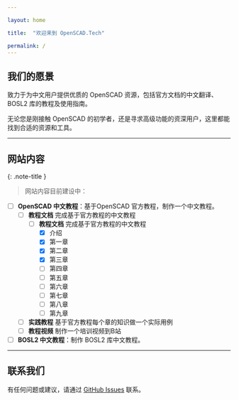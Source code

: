 ```yaml
---

layout: home

title:  "欢迎来到 OpenSCAD.Tech"

permalink: /
---
```


## 我们的愿景  

致力于为中文用户提供优质的 OpenSCAD 资源，包括官方文档的中文翻译、BOSL2 库的教程及使用指南。  

无论您是刚接触 OpenSCAD 的初学者，还是寻求高级功能的资深用户，这里都能找到合适的资源和工具。  

---

## 网站内容  


{: .note-title }
>网站内容目前建设中：

  -  [ ]  **OpenSCAD 中文教程**：基于OpenSCAD 官方教程，制作一个中文教程。
       - [ ] **教程文档** 完成基于官方教程的中文教程
            - [ ] **教程文档** 完成基于官方教程的中文教程
               - [X] 介绍
               - [X] 第一章
               - [X] 第二章
               - [X] 第三章
               - [ ] 第四章
               - [ ] 第五章
               - [ ] 第六章
               - [ ] 第七章
               - [ ] 第八章
               - [ ] 第九章
       - [ ] **实践教程** 基于官方教程每个章的知识做一个实际用例
       - [ ] **教程视频** 制作一个培训视频到B站
  - [ ]  **BOSL2 中文教程**：制作 BOSL2 库中文教程。  

---

## 联系我们  
有任何问题或建议，请通过 [GitHub Issues](https://github.com/openscad-cn/openscad-cn.github.io/issues) 联系。  
